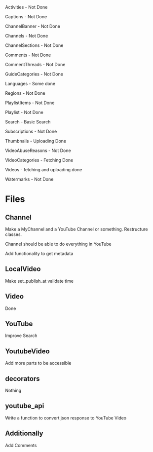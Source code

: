 Activities - Not Done

Captions - Not Done

ChannelBanner - Not Done

Channels - Not Done

ChannelSections - Not Done

Comments - Not Done

CommentThreads - Not Done

GuideCategories - Not Done

Languages - Some done

Regions - Not Done

PlaylistItems - Not Done

Playlist - Not Done

Search - Basic Search

Subscriptions - Not Done

Thumbnails - Uploading Done

VideoAbuseReasons - Not Done

VideoCategories - Fetching Done

Videos - fetching and uploading done

Watermarks - Not Done



Files
=====
Channel
-------
Make a MyChannel and a YouTube Channel or something. Restructure classes.

Channel should be able to do everything in YouTube

Add functionality to get metadata


LocalVideo
----------
Make set_publish_at validate time


Video
-----
Done

YouTube
-------

Improve Search

YoutubeVideo
------------
Add more parts to be accessible


decorators
----------

Nothing


youtube_api
-----------

Write a function to convert json response to YouTube Video

Additionally
------------
Add Comments
